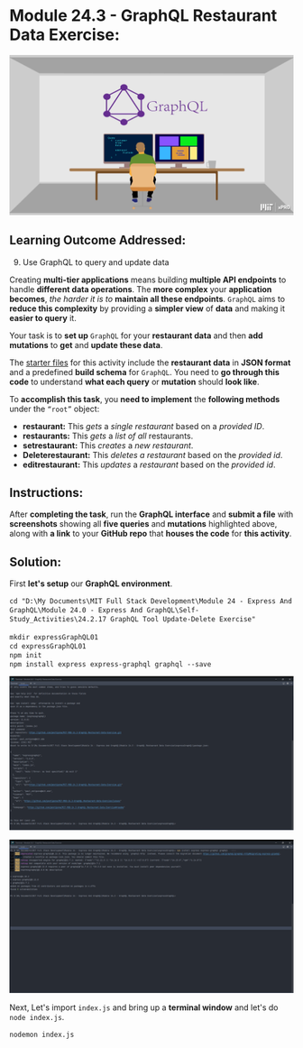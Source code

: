 # Module 24.3 - GraphQL Restaurant Data Exercise:

![GraphQL_Restaurant_Data_Exercise_01.png](Screen_Shots%2FGraphQL_Restaurant_Data_Exercise_01.png)

## Learning Outcome Addressed:

9. Use GraphQL to query and update data

Creating **multi-tier applications** means building **multiple API endpoints** to handle **different data operations**. The **more complex** your **application becomes**, *the harder it is to* **maintain all these endpoints**. `GraphQL` aims to **reduce this complexity** by providing a **simpler view** of **data** and making it **easier to query** it.

Your task is to **set up** `GraphQL` for your **restaurant data** and then **add mutations** to **get** and **update these data**.

The [starter files](/Starter_Files) for this activity include the **restaurant data** in **JSON format** and a predefined **build schema** for `GraphQL`. You need to **go through this code** to understand **what each query** or **mutation** should **look like**.

To **accomplish this task**, you **need to implement** the **following methods** under the `“root”` object:

* **restaurant:** This *gets* a *single restaurant* based on a *provided ID*.
* **restaurants:** This *gets* a *list of all* restaurants.
* **setrestaurant:** This *creates* a *new restaurant*.
* **Deleterestaurant:** This *deletes a restaurant* based on the *provided id*.
* **editrestaurant:** This *updates* a *restaurant* based on the *provided id*.

## Instructions:

After **completing the task**, run the **GraphQL interface** and **submit a file** with **screenshots** showing all **five queries** and **mutations** highlighted above, along with **a link** to your **GitHub repo** that **houses the code** for **this activity**.

## Solution:

First **let's setup** our **GraphQL environment**.

```shell
cd "D:\My Documents\MIT Full Stack Development\Module 24 - Express And GraphQL\Module 24.0 - Express And GraphQL\Self-Study_Activities\24.2.17 GraphQL Tool Update-Delete Exercise"

mkdir expressGraphQL01
cd expressGraphQL01
npm init
npm install express express-graphql graphql --save
```

![GraphQL_Restaurant_Data_Exercise_04.png](Screen_Shots%2FGraphQL_Restaurant_Data_Exercise_04.png)

![GraphQL_Restaurant_Data_Exercise_05.png](Screen_Shots%2FGraphQL_Restaurant_Data_Exercise_05.png)

Next, Let's import `index.js` and bring up a **terminal window** and let's do `node index.js`.

```shell
nodemon index.js
```